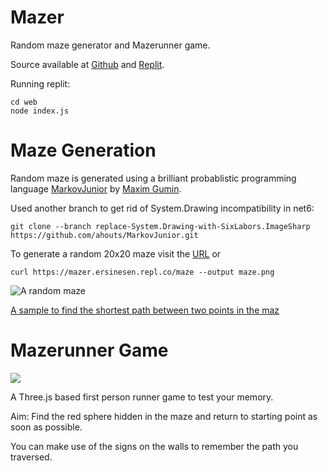 # Mazer

Random maze generator and Mazerunner game.

Source available at [Github](https://github.com/ersinesen/Mazer) and [Replit](https://replit.com/@ersinesen/Mazer).

Running replit:

```
cd web
node index.js
```

# Maze Generation

Random maze is generated using a brilliant probablistic programming language [MarkovJunior](https://github.com/mxgmn/MarkovJunior) by [Maxim Gumin](https://github.com/mxgmn).

Used another branch to get rid of System.Drawing incompatibility in net6:

```
git clone --branch replace-System.Drawing-with-SixLabors.ImageSharp https://github.com/ahouts/MarkovJunior.git
```

To generate a random 20x20 maze visit the [URL](https://mazer.ersinesen.repl.co/maze) or 

```
curl https://mazer.ersinesen.repl.co/maze --output maze.png
```

![A random maze](https://mazer.ersinesen.repl.co/static/maze.png)

[A sample to find the shortest path between two points in the maz](https://mazer.ersinesen.repl.co/mazepath)

# Mazerunner Game

[![](https://mazer.ersinesen.repl.co/static/mazerunner.png)](https://mazer.ersinesen.repl.co/mazerunner)

A Three.js based first person runner game to test your memory.

Aim: Find the red sphere hidden in the maze and return to starting point as soon as possible. 

You can make use of the signs on the walls to remember the path you traversed.




 